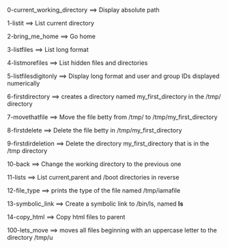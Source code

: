 0-current_working_directory ==> Display absolute path

1-listit ==> List current directory

2-bring_me_home ==> Go home

3-listfiles ==> List long format

4-listmorefiles ==> List hidden files and directories

5-listfilesdigitonly ==> Display long format and user and group IDs displayed numerically

6-firstdirectory ==> creates a directory named my_first_directory in the /tmp/ directory

7-movethatfile ==> Move the file betty from /tmp/ to /tmp/my_first_directory

8-firstdelete ==> Delete the file betty in /tmp/my_first_directory

9-firstdirdeletion ==> Delete the directory my_first_directory that is in the /tmp directory

10-back ==> Change the working directory to the previous one

11-lists ==> List current,parent and /boot directories in reverse

12-file_type ==> prints the type of the file named /tmp/iamafile

13-symbolic_link ==> Create a symbolic link to /bin/ls, named __ls__

14-copy_html ==> Copy html files to parent

100-lets_move ==> moves all files beginning with an uppercase letter to the directory /tmp/u
